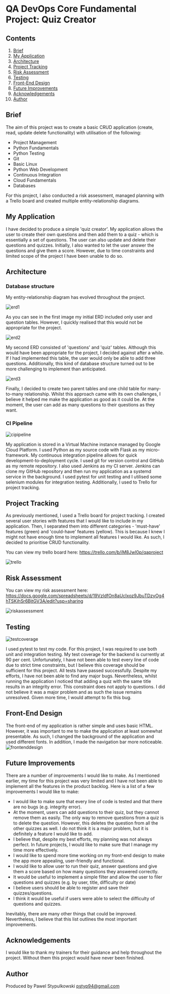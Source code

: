 # QA DevOps Core Fundamental Project: Quiz Creator


## Contents
1. [Brief](#brief)
2. [My Application](#my-application)
3. [Architecture](#architecture)
4. [Project Tracking](#project-tracking)
5. [Risk Assessment](#risk-assessment)
6. [Testing](#testing)
7. [Front-End Design](#front-end-design)
8. [Future Improvements](#future-improvements)
9. [Acknowledgements](#acknowledgements)
10. [Author](#author)



## Brief
The aim of this project was to create a basic CRUD application (create, read, update delete functionality) with utilisation of the following:
* Project Management
* Python Fundamentals
* Python Testing
* Git
* Basic Linux
* Python Web Development
* Continuous Integration
* Cloud Fundamentals
* Databases

For this project, I also conducted a risk assessment, managed planning with a Trello board and created multiple entity-relationship diagrams.  

## My Application

I have decided to produce a simple 'quiz creator'. My application allows the user to create their own questions and then add them to a quiz - which is essentially a set of questions. The user can also update and delete their questions and quizzes. Initially, I also wanted to let the user answer the questions and give them a score. However, due to time constraints and limited scope of the project I have been unable to do so. 

## Architecture

### Database structure

My entity-relationship diagram has evolved throughout the project. 

![erd1](https://github.com/pstyp/images/blob/master/Erd1.png)

As you can see in the first image my initial ERD included only user and question tables. However, I quickly realised that this would not be appropriate for the project.

![erd2](https://github.com/pstyp/images/blob/master/Erd2.png)

My second ERD consisted of 'questions' and 'quiz' tables. Although this would have been appropriate for the project, I decided against after a while. If I had implemented this table, the user would only be able to add three questions. Additionally, this kind of database structure turned out to be more challenging to implement than anticipated. 

![erd3](https://github.com/pstyp/images/blob/master/Erd3.png)

Finally, I decided to create two parent tables and one child table for many-to-many relationship. Whilst this approach came with its own challenges, I believe it helped me make the application as good as it could be. At the moment, the user can add as many questions to their questions as they want. 

### CI Pipeline

![cipipeline](https://github.com/pstyp/images/blob/master/CI%20pipeline.png)

My application is stored in a Virtual Machine instance managed by Google Cloud Platform. I used Python as my source code with Flask as my micro-framework. My continuous integration pipeline allows for quick development-to-deployment cycle. I used git for version control and GitHub as my remote repository. I also used Jenkins as my CI server. Jenkins can clone my GitHub repository and then run my application as a systemd service in the background. I used pytest for unit testing and I utilised some selenium modules for integration testing. Additionally, I used to Trello for project tracking.

## Project Tracking

As previously mentioned, I used a Trello board for project tracking. I created several user stories with features that I would like to include in my application. Then, I separated them into different categories - 'must-have' features (green) and 'could-have' features (yellow). This is because I knew I might not have enough time to implement all features I would like. As such, I decided to prioritise CRUD functionality. 

You can view my trello board here: https://trello.com/b/iM8JwI0p/qaproject

![trello](https://github.com/pstyp/images/blob/master/Trello.png)

## Risk Assessment

You can view my risk assessment here: https://docs.google.com/spreadsheets/d/19VzldfOn8aUcIxoz9JbuTDzyOg4hTSKihSr6BjtGV3A/edit?usp=sharing

![riskassessment](https://github.com/pstyp/images/blob/master/Risk_assessment.png)


## Testing

![testcoverage](https://github.com/pstyp/images/blob/master/test_coverage.png)

I used pytest to test my code. For this project, I was required to use both unit and integration testing. My test coverage for the backend is currently at 90 per cent. Unfortunately, I have not been able to test every line of code due to strict time constraints, but I believe this coverage should be sufficient for this project. All tests have passed successfully. Despite my efforts, I have not been able to find any major bugs. Nevertheless, whilst running the application I noticed that adding a quiz with the same title results in an integrity error. This constraint does not apply to questions. I did not believe it was a major problem and as such the issue remains unresolved. Given more time, I would attempt to fix this bug. 

## Front-End Design

The front-end of my application is rather simple and uses basic HTML. However, it was important to me to make the application at least somewhat presentable. As such, I changed the background of the application and used different fonts. In addition, I made the navigation bar more noticeable. 
![frontenddesign](https://github.com/pstyp/images/blob/master/frontend.png)

## Future Improvements

There are a number of improvements I would like to make. As I mentioned earlier, my time for this project was very limited and I have not been able to implement all the features in the product backlog. Here is a list of a few improvements I would like to make:
* I would like to make sure that every line of code is tested and that there are no bugs (e.g. integrity error).
* At the moment, users can add questions to their quiz, but they cannot remove them as easily. The only way to remove questions from a quiz is to delete the question. However, this deletes the question from all the other quizzes as well. I do not think it is a major problem, but it is definitely a feature I would like to add.
* I believe that, despite my best efforts, my planning was not always perfect. In future projects, I would like to make sure that I manage my time more effectively. 
* I would like to spend more time working on my front-end design to make the app more appealing, user-friendly and functional. 
* I would like to allow user to run their quiz, answer questions and give them a score based on how many questions they answered correctly. 
* It would be useful to implement a simple filter and allow the user to filer questions and quizzes (e.g. by user, title, difficulty or date)
* I believe users should be able to register and save their quizzes/questions.
* I think it would be useful if users were able to select the difficulty of questions and quizzes. 

Inevitably, there are many other things that could be improved. Nevertheless, I believe that this list outlines the most important improvements.  

## Acknowledgements

I would like to thank my trainers for their guidance and help throughout the project. Without them this project would have never been finished. 

## Author

Produced by Pawel Stypulkowski
pstyp94@gmail.com
